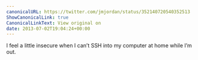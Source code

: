 ```yaml
---
canonicalURL: https://twitter.com/jmjordan/status/352140720540352513
ShowCanonicalLink: true
CanonicalLinkText: View original on
date: 2013-07-02T19:04:24+00:00
---
```

I feel a little insecure when I can’t SSH into my computer at home while I’m out.